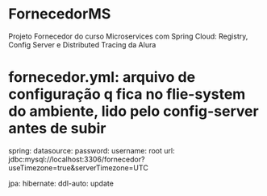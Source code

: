 # FornecedorMS
Projeto Fornecedor do curso Microservices com Spring Cloud: Registry, Config Server e Distributed Tracing da Alura

# fornecedor.yml: arquivo de configuração q fica no flie-system do ambiente, lido pelo config-server antes de subir
spring:
  datasource:
      password:
      username: root
      url: jdbc:mysql://localhost:3306/fornecedor?useTimezone=true&serverTimezone=UTC

  
  jpa:
    hibernate:
      ddl-auto: update